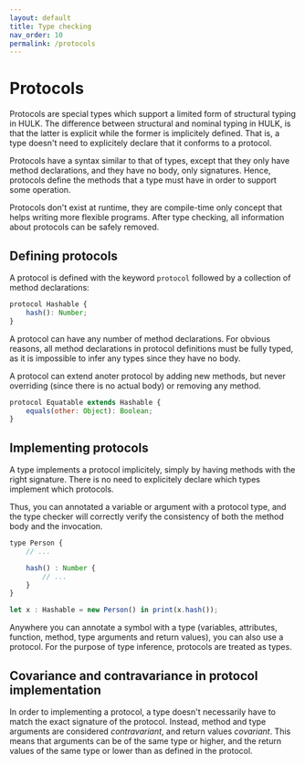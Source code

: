 ```yaml
---
layout: default
title: Type checking
nav_order: 10
permalink: /protocols
---
```


# Protocols

Protocols are special types which support a limited form of structural typing in HULK. The difference between structural and nominal typing in HULK, is that the latter is explicit while the former is implicitely defined. That is, a type doesn't need to explicitely declare that it conforms to a protocol.

Protocols have a syntax similar to that of types, except that they only have method declarations, and they have no body, only signatures. Hence, protocols define the methods that a type must have in order to support some operation.

Protocols don't exist at runtime, they are compile-time only concept that helps writing more flexible programs. After type checking, all information about protocols can be safely removed.

## Defining protocols

A protocol is defined with the keyword `protocol` followed by a collection of method declarations:

```js
protocol Hashable {
    hash(): Number;
}
```

A protocol can have any number of method declarations. For obvious reasons, all method declarations in protocol definitions must be fully typed, as it is impossible to infer any types since they have no body.

A protocol can extend anoter protocol by adding new methods, but never overriding (since there is no actual body) or removing any method.

```js
protocol Equatable extends Hashable {
    equals(other: Object): Boolean;
}
```

## Implementing protocols

A type implements a protocol implicitely, simply by having methods with the right signature. There is no need to explicitely declare which types implement which protocols.

Thus, you can annotated a variable or argument with a protocol type, and the type checker will correctly verify the consistency of both the method body and the invocation.

```js
type Person {
    // ...

    hash() : Number {
        // ...
    }
}

let x : Hashable = new Person() in print(x.hash());
```

Anywhere you can annotate a symbol with a type (variables, attributes, function, method, type arguments and return values), you can also use a protocol. For the purpose of type inference, protocols are treated as types.

## Covariance and contravariance in protocol implementation

In order to implementing a protocol, a type doesn't necessarily have to match the exact signature of the protocol. Instead, method and type arguments are considered *contravariant*, and return values *covariant*. This means that arguments can be of the same type or higher, and the return values of the same type or lower than as defined in the protocol.
